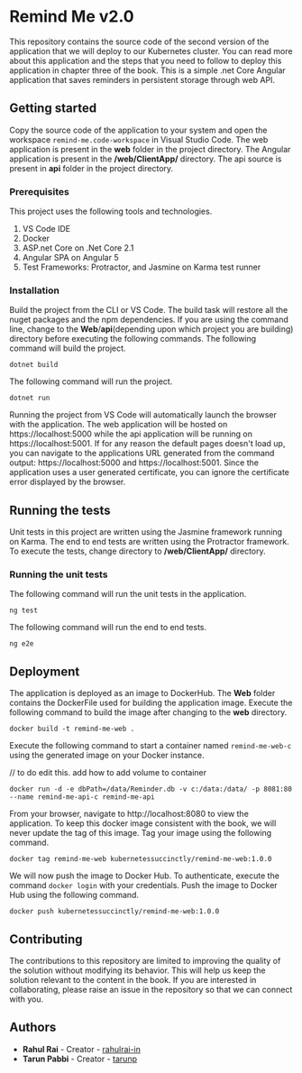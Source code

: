 # Remind Me v2.0

This repository contains the source code of the second version of the application that we will deploy to our Kubernetes cluster. You can read more about this application and the steps that you need to follow to deploy this application in chapter three of the book. This is a simple .net Core Angular application that saves reminders in persistent storage through web API.

## Getting started

Copy the source code of the application to your system and open the workspace `remind-me.code-workspace` in Visual Studio Code. The web application is present in the **web** folder in the project directory. The Angular application is present in the **/web/ClientApp/** directory. The api source is present in **api** folder in the project directory.

### Prerequisites

This project uses the following tools and technologies.

1. VS Code IDE
2. Docker
3. ASP.net Core on .Net Core 2.1
4. Angular SPA on Angular 5
5. Test Frameworks: Protractor, and Jasmine on Karma test runner

### Installation

Build the project from the CLI or VS Code. The build task will restore all the nuget packages and the npm dependencies. If you are using the command line, change to the **Web**/**api**(depending upon which project you are building) directory before executing the following commands. The following command will build the project.

```
dotnet build
```

The following command will run the project.

```
dotnet run
```

Running the project from VS Code will automatically launch the browser with the application. The web application will be hosted on https://localhost:5000 while the api application will be running on https://localhost:5001. If for any reason the default pages doesn't load up, you can navigate to the applications URL generated from the command output: https://localhost:5000 and https://localhost:5001. Since the application uses a user generated certificate, you can ignore the certificate error displayed by the browser.

## Running the tests

Unit tests in this project are written using the Jasmine framework running on Karma. The end to end tests are written using the Protractor framework. To execute the tests, change directory to **/web/ClientApp/** directory.

### Running the unit tests

The following command will run the unit tests in the application.

```
ng test
```

The following command will run the end to end tests.

```
ng e2e
```

## Deployment

The application is deployed as an image to DockerHub. The **Web** folder contains the DockerFile used for building the application image. Execute the following command to build the image after changing to the **web** directory.

```
docker build -t remind-me-web .
```

Execute the following command to start a container named `remind-me-web-c` using the generated image on your Docker instance.

// to do edit this. add how to add volume to container

```
docker run -d -e dbPath=/data/Reminder.db -v c:/data:/data/ -p 8081:80 --name remind-me-api-c remind-me-api
```

From your browser, navigate to http://localhost:8080 to view the application. To keep this docker image consistent with the book, we will never update the tag of this image. Tag your image using the following command.

```
docker tag remind-me-web kubernetessuccinctly/remind-me-web:1.0.0
```

We will now push the image to Docker Hub. To authenticate, execute the command `docker login` with your credentials. Push the image to Docker Hub using the following command.

```
docker push kubernetessuccinctly/remind-me-web:1.0.0
```

## Contributing

The contributions to this repository are limited to improving the quality of the solution without modifying its behavior. This will help us keep the solution relevant to the content in the book. If you are interested in collaborating, please raise an issue in the repository so that we can connect with you.

## Authors

- **Rahul Rai** - Creator - [rahulrai-in](https://github.com/rahulrai-in)
- **Tarun Pabbi** - Creator - [tarunp](https://github.com/tarunp)
